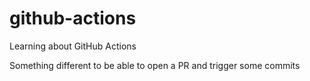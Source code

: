 # github-actions
Learning about GitHub Actions

Something different to be able to open a PR and trigger some commits